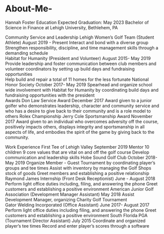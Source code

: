 # About-Me-
Hannah Foster 
         Education							               Expected Graduation: May 2023
Bachelor of Science in Finance at Lehigh University, Bethlehem, PA 

Community Service and Leadership 
Lehigh Women’s Golf  Team   (Student Athlete) 		                             August 2019 - Present
Interact and bond with a diverse group  
Strengthen responsibility, discipline, and time management skills through a demanding schedule  						
Habitat for Humanity (President and Volunteer) 		                  August 2015- May 2019	
Provide leadership and foster communication between club members and volunteer coordinators by setting up build days and fundraising opportunities  			
Help build and repair a total of 11 homes for the less fortunate 
National Honor Society					                October 2017- May 2019 
Spearhead and organize school wide involvement with Habitat for Humanity by coordinating build days and fundraising opportunities with the president			
Awards 
Don Law Service Award 						                   December 2017 
Award given to a junior golfer who demonstrates leadership, character and community service and who has a desire to give back to their community and is a role model to others 
Rolex Championship Jerry Cole Sportsmanship Award 		                  November 2017
Award given to an individual who overcomes adversity off the course, positively impacts others, displays integrity and sportsmanship in all aspects of life, and embodies the spirit of the game by giving back to the community. 
	                                      	
Work Experience
First Tee of Lehigh Valley 							     September 2019 
Mentor 10 children 9 core values that are vital on and off the golf course 
Develop communication and leadership skills 
Hobe Sound Golf Club 				           	              October 2018- May 2019
Organize Member - Guest Tournament by coordinating player’s groups and tee times
Assist with inventory by managing the Golf Shops stock of goods 
Greet members and establishing a positive relationship 
Raymond James Internship (Front Desk Receptionist) 	           	           June - August 2018 
Perform light office duties including, filing, and answering the phone 
Greet customers and establishing a positive environment 
American Junior Golf Association 	(Development Manager Assistant)	               May 2018 
Assist Development Manager, organizing Charity Golf Tournament  
Gator Welding Incorporated (Office Assistant) 		               June 2017- August 2017
Perform light office duties including filing, and answering the phone 
Greet customers and establishing a positive environment 
South Florida PGA (Tournament Director Assistant) 		                           July 2015
Coordinate and organized player’s tee times 
Record and enter player’s scores through a software 	
